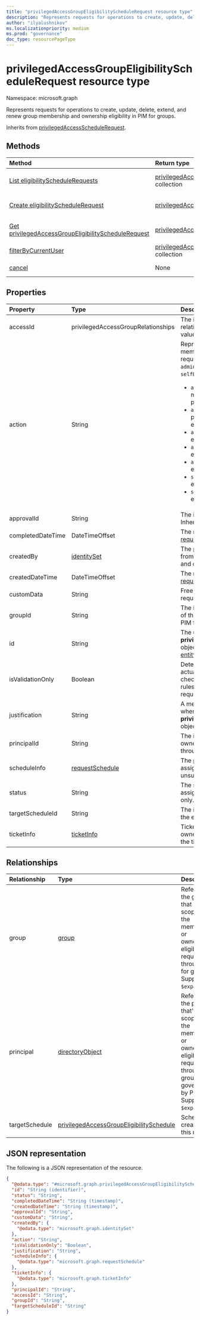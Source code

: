 ```yaml
---
title: "privilegedAccessGroupEligibilityScheduleRequest resource type"
description: "Represents requests for operations to create, update, delete, extend, and renew group membership and ownership eligibility in PIM for groups."
author: "ilyalushnikov"
ms.localizationpriority: medium
ms.prod: "governance"
doc_type: resourcePageType
---
```


# privilegedAccessGroupEligibilityScheduleRequest resource type

Namespace: microsoft.graph

Represents requests for operations to create, update, delete, extend, and renew group membership and ownership eligibility in PIM for groups.

Inherits from [privilegedAccessScheduleRequest](../resources/privilegedaccessschedulerequest.md).

## Methods
|Method|Return type|Description|
|:---|:---|:---|
|[List eligibilityScheduleRequests](../api/privilegedaccessgroup-list-eligibilityschedulerequests.md)|[privilegedAccessGroupEligibilityScheduleRequest](../resources/privilegedaccessgroupeligibilityschedulerequest.md) collection|Get a list of the [privilegedAccessGroupEligibilityScheduleRequest](../resources/privilegedaccessgroupeligibilityschedulerequest.md) objects and their properties.|
|[Create eligibilityScheduleRequest](../api/privilegedaccessgroup-post-eligibilityschedulerequests.md)|[privilegedAccessGroupEligibilityScheduleRequest](../resources/privilegedaccessgroupeligibilityschedulerequest.md)|Create a new [privilegedAccessGroupEligibilityScheduleRequest](../resources/privilegedaccessgroupeligibilityschedulerequest.md) object.|
|[Get privilegedAccessGroupEligibilityScheduleRequest](../api/privilegedaccessgroupeligibilityschedulerequest-get.md)|[privilegedAccessGroupEligibilityScheduleRequest](../resources/privilegedaccessgroupeligibilityschedulerequest.md)|Read the properties and relationships of a [privilegedAccessGroupEligibilityScheduleRequest](../resources/privilegedaccessgroupeligibilityschedulerequest.md) object.|
|[filterByCurrentUser](../api/privilegedaccessgroupeligibilityschedulerequest-filterbycurrentuser.md)|[privilegedAccessGroupEligibilityScheduleRequest](../resources/privilegedaccessgroupeligibilityschedulerequest.md) collection|Return eligibility schedule requests for the calling principal.|
|[cancel](../api/privilegedaccessgroupeligibilityschedulerequest-cancel.md)|None|Cancel membership or ownership eligibility schedule requests for the calling principal.|

## Properties
|Property|Type|Description|
|:---|:---|:---|
|accessId|privilegedAccessGroupRelationships|The identifier of membership or ownership eligibility relationship to the group. Required. The possible values are: `owner`, `member`, `unknownFutureValue`.|
|action|String|Represents the type of operation on the group membership or ownership eligibility assignment request. The possible values are: `adminAssign`, `adminUpdate`, `adminRemove`, `selfActivate`, `selfDeactivate`, `adminExtend`, `adminRenew`. <br/><ul><li>`adminAssign`: For administrators to assign group membership or ownership eligibility to principals.</li><li>`adminRemove`: For administrators to remove principals from group membership or ownership eligibilities.</li><li> `adminUpdate`: For administrators to change existing eligible assignments.</li><li>`adminExtend`: For administrators to extend expiring eligible assignments.</li><li>`adminRenew`: For administrators to renew expired eligible assignments.</li><li>`selfActivate`: For principals to activate their eligible assignments.</li><li>`selfDeactivate`: For principals to deactivate their eligible assignments.</li></ul>|
|approvalId|String|The identifier of the approval of the request. Inherited from [request](../resources/request.md).|
|completedDateTime|DateTimeOffset|The request completion date time. Inherited from [request](../resources/request.md).|
|createdBy|[identitySet](../resources/identityset.md)|The principal that created this request. Inherited from [request](../resources/request.md). Read-only. Supports `$filter` (`eq`, `ne`, and on `null` values).|
|createdDateTime|DateTimeOffset|The request creation date time. Inherited from [request](../resources/request.md). Read-only.|
|customData|String|Free text field to define any custom data for the request. Not used. Inherited from [request](../resources/request.md).|
|groupId|String|The identifier of the group representing the scope of the membership and ownership eligibility through PIM for groups. Required.|
|id|String|The unique identifier for the **privilegedAccessGroupEligibilityScheduleRequest** object. Key, not nullable, read-only. Inherited from [entity](../resources/entity.md). Supports `$filter` (`eq`, `ne`).|
|isValidationOnly|Boolean|Determines whether the call is a validation or an actual call. Only set this property if you want to check whether an activation is subject to additional rules like MFA before actually submitting the request.|
|justification|String|A message provided by users and administrators when they create the **privilegedAccessGroupEligibilityScheduleRequest** object.|
|principalId|String|The identifier of the principal whose membership or ownership eligibility to the group is managed through PIM for groups. Required.|
|scheduleInfo|[requestSchedule](../resources/requestschedule.md)|The period of the group membership or ownership assignment. Recurring schedules are currently unsupported.|
|status|String|The status of the group membership or ownership assignment request. Inherited from [request](../resources/request.md). Read-only. Supports `$filter` (`eq`, `ne`).|
|targetScheduleId|String|The identifier of the schedule that's created from the eligibility request. Optional.|
|ticketInfo|[ticketInfo](../resources/ticketinfo.md)|Ticket details linked to the group membership or ownership assignment request including details of the ticket number and ticket system.|

## Relationships
|Relationship|Type|Description|
|:---|:---|:---|
|group|[group](../resources/group.md)|References the group that is the scope of the membership or ownership eligibility request through PIM for groups. Supports `$expand`.|
|principal|[directoryObject](../resources/directoryobject.md)|References the principal that's in the scope of the membership or ownership eligibility request through the group that's governed by PIM. Supports `$expand`.|
|targetSchedule|[privilegedAccessGroupEligibilitySchedule](../resources/privilegedaccessgroupeligibilityschedule.md)|Schedule created by this request.|

## JSON representation
The following is a JSON representation of the resource.
<!-- {
  "blockType": "resource",
  "keyProperty": "id",
  "@odata.type": "microsoft.graph.privilegedAccessGroupEligibilityScheduleRequest",
  "baseType": "microsoft.graph.privilegedAccessScheduleRequest",
  "openType": false
}
-->
``` json
{
  "@odata.type": "#microsoft.graph.privilegedAccessGroupEligibilityScheduleRequest",
  "id": "String (identifier)",
  "status": "String",
  "completedDateTime": "String (timestamp)",
  "createdDateTime": "String (timestamp)",
  "approvalId": "String",
  "customData": "String",
  "createdBy": {
    "@odata.type": "microsoft.graph.identitySet"
  },
  "action": "String",
  "isValidationOnly": "Boolean",
  "justification": "String",
  "scheduleInfo": {
    "@odata.type": "microsoft.graph.requestSchedule"
  },
  "ticketInfo": {
    "@odata.type": "microsoft.graph.ticketInfo"
  },
  "principalId": "String",
  "accessId": "String",
  "groupId": "String",
  "targetScheduleId": "String"
}
```

